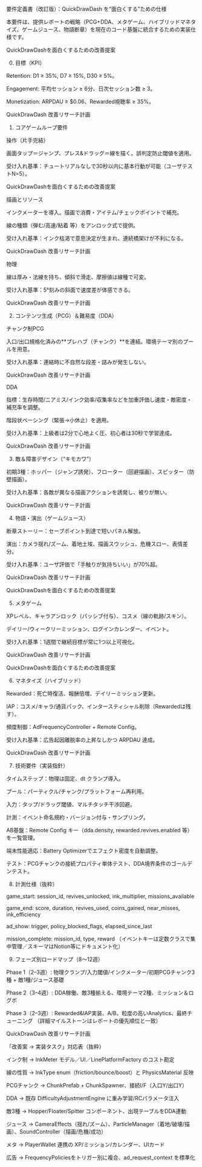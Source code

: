 要件定義書（改訂版）：QuickDrawDash を“面白くする”ための仕様

本要件は、提供レポートの戦略（PCG+DDA、メタゲーム、ハイブリッドマネタイズ、ゲームジュース、物語断章）を現在のコード基盤に統合するための実装仕様です。
 

QuickDrawDashを面白くするための改善提案

0. 目標（KPI）

Retention: D1 ≥ 35%, D7 ≥ 15%, D30 ≥ 5%。

Engagement: 平均セッション ≥ 6分、日次セッション数 ≥ 3。

Monetization: ARPDAU ≥ $0.06、Rewarded視聴率 ≥ 35%。 

QuickDrawDash 改善リサーチ計画

1. コアゲームループ要件

操作（片手完結）

画面タップ＝ジャンプ、プレス&ドラッグ＝線を描く。誤判定防止閾値を適用。

受け入れ基準：チュートリアルなしで30秒以内に基本行動が可能（ユーザテストN=5）。

QuickDrawDashを面白くするための改善提案

描画とリソース

インクメーターを導入。描画で消費・アイテム/チェックポイントで補充。

線の種類（弾む/高速/粘着 等）をアンロック式で提供。

受け入れ基準：インク枯渇で意思決定が生まれ、連続橋架けが不利になる。

QuickDrawDash 改善リサーチ計画

物理

線は厚み・法線を持ち、傾斜で滑走、摩擦値は線種で可変。

受け入れ基準：5°刻みの斜面で速度差が体感できる。

QuickDrawDash 改善リサーチ計画

2. コンテンツ生成（PCG）＆難易度（DDA）

チャンク制PCG

入口/出口規格化済みの**プレハブ（チャンク）**を連結。環境テーマ別のプールを用意。

受け入れ基準：連結時に不自然な段差・詰みが発生しない。

QuickDrawDash 改善リサーチ計画

DDA

指標：生存時間/ニアミス/インク効率/収集率などを加重評価し速度・敵密度・補充率を調整。

階段状ペーシング（緊張→小休止）を適用。

受け入れ基準：上級者は2分で心地よく圧、初心者は30秒で学習達成。

QuickDrawDash 改善リサーチ計画

3. 敵＆障害デザイン（“キモカワ”）

初期3種：ホッパー（ジャンプ誘発）、フローター（回避描画）、スピッター（防壁描画）。

受け入れ基準：各敵が異なる描画アクションを誘発し、被りが無い。

QuickDrawDash 改善リサーチ計画

4. 物語・演出（ゲームジュース）

断章ストーリー：セーブポイント到達で短いパネル解放。

演出：カメラ揺れ/ズーム、着地土埃、描画スウッシュ、危機スロー、表情差分。

受け入れ基準：ユーザ評価で「手触りが気持ちいい」が70%超。

QuickDrawDash 改善リサーチ計画

 

QuickDrawDashを面白くするための改善提案

5. メタゲーム

XPレベル、キャラアンロック（パッシブ付与）、コスメ（線の軌跡/スキン）。

デイリー/ウィークリーミッション、ログインカレンダー、イベント。

受け入れ基準：1週間で継続目標が常に1つ以上可視化。

QuickDrawDash 改善リサーチ計画

 

QuickDrawDashを面白くするための改善提案

6. マネタイズ（ハイブリッド）

Rewarded：死亡時復活、報酬倍増、デイリーミッション更新。

IAP：コスメ/キャラ/通貨パック、インタースティシャル削除（Rewardedは残す）。

頻度制御：AdFrequencyController + Remote Config。

受け入れ基準：広告起因離脱率の上昇なしかつ ARPDAU 達成。

QuickDrawDash 改善リサーチ計画

7. 技術要件（実装指針）

タイムステップ：物理は固定、dt クランプ導入。

プール：パーティクル/チャンク/プラットフォーム再利用。

入力：タップ/ドラッグ閾値、マルチタッチ干渉回避。

計測：イベント命名規約・バージョン付与・サンプリング。

AB基盤：Remote Config キー（dda.density, rewarded.revives.enabled 等）を一覧管理。

端末性能適応：Battery Optimizerでエフェクト密度を自動調整。

テスト：PCGチャンクの接続プロパティ単体テスト、DDA境界条件のゴールデンテスト。

8. 計測仕様（抜粋）

game_start: session_id, revives_unlocked, ink_multiplier, missions_available

game_end: score, duration, revives_used, coins_gained, near_misses, ink_efficiency

ad_show: trigger, policy_blocked_flags, elapsed_since_last

mission_complete: mission_id, type, reward
（イベントキーは定数クラスで集中管理／スキーマはNotion等にドキュメント化）

9. フェーズ別ロードマップ（8〜12週）

Phase 1（2–3週）: 物理クランプ/入力閾値/インクメーター/初期PCGチャンク3種 + 敵1種/ジュース基礎

Phase 2（3–4週）: DDA稼働、敵3種揃える、環境テーマ2種、ミッション＆ログボ

Phase 3（2–3週）: Rewarded&IAP実装、A/B、粒度の高いAnalytics、最終チューニング
（詳細マイルストーンはレポートの優先順位と一致）

QuickDrawDash 改善リサーチ計画

「改善案 → 実装タスク」対応表（抜粋）

インク制 → InkMeter モデル／UI／LinePlatformFactory のコスト勘定

線の性質 → InkType enum（friction/bounce/boost）と PhysicsMaterial 反映

PCGチャンク → ChunkPrefab + ChunkSpawner、接続I/F（入口Y/出口Y）

DDA → 既存 DifficultyAdjustmentEngine に重み学習/RCパラメータ注入

敵3種 → Hopper/Floater/Spitter コンポーネント、出現テーブルをDDA連動

ジュース → CameraEffects（揺れ/ズーム）、ParticleManager（着地/破壊/描画）、SoundController（描画/危機/成功）

メタ → PlayerWallet 連携の XP/ミッション/カレンダー、UIカード

広告 → FrequencyPoliciesをトリガー別に複合、ad_request_context を標準化
